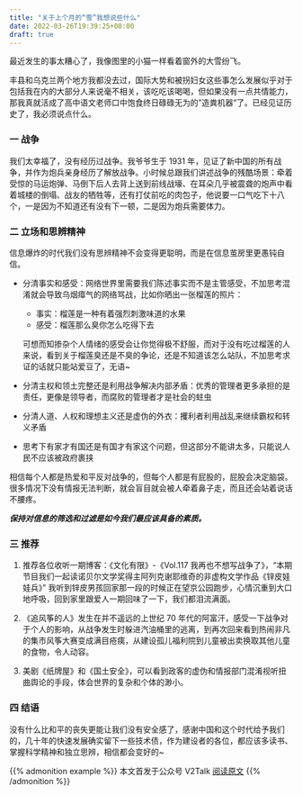 ```yaml
---
title: "关于上个月的“雪”我想说些什么"
date: 2022-03-26T19:39:25+08:00
draft: true
---
```


最近发生的事太糟心了，我像图里的小猫一样看着窗外的大雪纷飞。


丰县和乌克兰两个地方我都没去过，国际大势和被拐妇女这些事怎么发展似乎对于包括我在内的大部分人来说毫不相关，该吃吃该喝喝，但如果没有一点共情能力，那我真就活成了高中语文老师口中饱食终日碌碌无为的”造粪机器“了。已经见证历史了，我必须说点什么。

### 一 战争

我们太幸福了，没有经历过战争。我爷爷生于 1931 年，见证了新中国的所有战争，并作为炮兵亲身经历了解放战争。小时候总跟我们讲述战争的残酷场景：牵着受惊的马运炮弹、马倒下后人去背上送到前线战壕、在耳朵几乎被震聋的炮声中看着城楼的倒塌、战友的牺牲等，还有打仗前吃的肉包子，他说要一口气吃下十八个，一是因为不知道还有没有下一顿，二是因为炮兵需要体力。

### 二 立场和思辨精神

信息爆炸的时代我们没有思辨精神不会变得更聪明，而是在信息茧房里更愚钝自信。
- 分清事实和感受：网络世界里需要我们陈述事实而不是主管感受，不加思考混淆就会导致乌烟瘴气的网络骂战，比如你晒出一张榴莲的照片：​
    - 事实：榴莲是一种有着强烈刺激味道的水果
    - 感受：榴莲那么臭你怎么吃得下去

    可想而知掺杂个人情绪的感受会让你觉得极不舒服，而对于没有吃过榴莲的人来说，看到关于榴莲臭还是不臭的争论，还是不知道该怎么站队，不加思考求证的话就只能站爱豆了，无语~

- 分清主权和领土完整还是利用战争解决内部矛盾：优秀的管理者更多承担的是责任，更像是领导者，而腐败的管理者才是社会的蛀虫

- 分清人道、人权和理想主义还是虚伪的外衣：攫利者利用战乱来继续霸权和转义矛盾

- 思考下有家才有国还是有国才有家这个问题，但这部分不能讲太多，只能说人民不应该被政府裹挟

相信每个人都是热爱和平反对战争的，但每个人都是有屁股的，屁股会决定脑袋。很多情况下没有情报无法判断，就会盲目就会被人牵着鼻子走，而且还会站着说话不腰疼。

_**保持对信息的筛选和过滤是如今我们最应该具备的素质。**_

### 三 推荐

1. 推荐各位收听一期博客：《文化有限》-《Vol.117 我再也不想写战争了》，“本期节目我们一起读诺贝尔文学奖得主阿列克谢耶维奇的非虚构文学作品《锌皮娃娃兵》” 我听到锌皮男孩回家那一段的时候正在望京公园跑步，心情沉重到大口地呼吸，回到家里跟爱人一期回味了一下，我们都泪流满面​。


2. 《追风筝的人》发生在并不遥远的上世纪 70 年代的阿富汗，感受一下战争对于个人的影响，从战争发生时躲进汽油桶里的逃离，到再次回来看到热闹非凡的集市风筝大赛变成满目疮痍，从建设孤儿福利院到儿童被出卖换取其他儿童的食物，令人动容。


3. 美剧《纸牌屋》和《国土安全》，可以看到政客的虚伪和情报部门混淆视听扭曲舆论的手段，体会世界的复杂和个体的渺小​。


### 四 结语

没有什么比和平的丧失更能让我们没有安全感了，感谢中国和这个时代给予我们的，几十年的快速发展确实留下一些技术债，作为建设者的各位，都应该多读书、掌握科学精神和独立思辨，相信都会变好的~

{{% admonition example %}}
本文首发于公众号 V2Talk [阅读原文](https://mp.weixin.qq.com/s/Dpsd5vMan8XS5bc8Ygw_dw)
{{% /admonition %}}